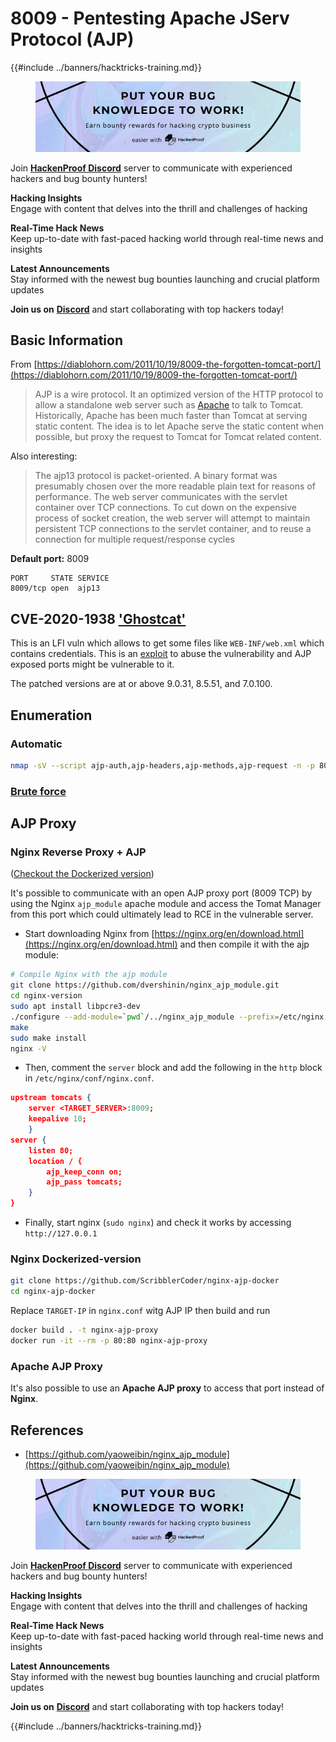# 8009 - Pentesting Apache JServ Protocol (AJP)

{{#include ../banners/hacktricks-training.md}}

<figure><img src="../images/image (3).png" alt=""><figcaption></figcaption></figure>

Join [**HackenProof Discord**](https://discord.com/invite/N3FrSbmwdy) server to communicate with experienced hackers and bug bounty hunters!

**Hacking Insights**\
Engage with content that delves into the thrill and challenges of hacking

**Real-Time Hack News**\
Keep up-to-date with fast-paced hacking world through real-time news and insights

**Latest Announcements**\
Stay informed with the newest bug bounties launching and crucial platform updates

**Join us on** [**Discord**](https://discord.com/invite/N3FrSbmwdy) and start collaborating with top hackers today!

## Basic Information

From [https://diablohorn.com/2011/10/19/8009-the-forgotten-tomcat-port/](https://diablohorn.com/2011/10/19/8009-the-forgotten-tomcat-port/)

> AJP is a wire protocol. It an optimized version of the HTTP protocol to allow a standalone web server such as [Apache](http://httpd.apache.org/) to talk to Tomcat. Historically, Apache has been much faster than Tomcat at serving static content. The idea is to let Apache serve the static content when possible, but proxy the request to Tomcat for Tomcat related content.

Also interesting:

> The ajp13 protocol is packet-oriented. A binary format was presumably chosen over the more readable plain text for reasons of performance. The web server communicates with the servlet container over TCP connections. To cut down on the expensive process of socket creation, the web server will attempt to maintain persistent TCP connections to the servlet container, and to reuse a connection for multiple request/response cycles

**Default port:** 8009

```
PORT     STATE SERVICE
8009/tcp open  ajp13
```

## CVE-2020-1938 ['Ghostcat'](https://www.chaitin.cn/en/ghostcat)

This is an LFI vuln which allows to get some files like `WEB-INF/web.xml` which contains credentials. This is an [exploit](https://www.exploit-db.com/exploits/48143) to abuse the vulnerability and AJP exposed ports might be vulnerable to it.

The patched versions are at or above 9.0.31, 8.5.51, and 7.0.100.

## Enumeration

### Automatic

```bash
nmap -sV --script ajp-auth,ajp-headers,ajp-methods,ajp-request -n -p 8009 <IP>
```

### [**Brute force**](../generic-hacking/brute-force.md#ajp)

## AJP Proxy

### Nginx Reverse Proxy + AJP

([Checkout the Dockerized version](8009-pentesting-apache-jserv-protocol-ajp.md#Dockerized-version))

It's possible to communicate with an open AJP proxy port (8009 TCP) by using the Nginx `ajp_module` apache module and access the Tomat Manager from this port which could ultimately lead to RCE in the vulnerable server.

- Start downloading Nginx from [https://nginx.org/en/download.html](https://nginx.org/en/download.html) and then compile it with the ajp module:

```bash
# Compile Nginx with the ajp module
git clone https://github.com/dvershinin/nginx_ajp_module.git
cd nginx-version
sudo apt install libpcre3-dev
./configure --add-module=`pwd`/../nginx_ajp_module --prefix=/etc/nginx --sbin-path=/usr/sbin/nginx --modules-path=/usr/lib/nginx/modules
make
sudo make install
nginx -V
```

- Then, comment the `server` block and add the following in the `http` block in `/etc/nginx/conf/nginx.conf`.

```json
upstream tomcats {
	server <TARGET_SERVER>:8009;
	keepalive 10;
	}
server {
	listen 80;
	location / {
		ajp_keep_conn on;
		ajp_pass tomcats;
	}
}
```

- Finally, start nginx (`sudo nginx`) and check it works by accessing `http://127.0.0.1`

### Nginx Dockerized-version

```bash
git clone https://github.com/ScribblerCoder/nginx-ajp-docker
cd nginx-ajp-docker
```

Replace `TARGET-IP` in `nginx.conf` witg AJP IP then build and run

```bash
docker build . -t nginx-ajp-proxy
docker run -it --rm -p 80:80 nginx-ajp-proxy
```

### Apache AJP Proxy

It's also possible to use an **Apache AJP proxy** to access that port instead of **Nginx**.

## References

- [https://github.com/yaoweibin/nginx_ajp_module](https://github.com/yaoweibin/nginx_ajp_module)

<figure><img src="../images/image (3).png" alt=""><figcaption></figcaption></figure>

Join [**HackenProof Discord**](https://discord.com/invite/N3FrSbmwdy) server to communicate with experienced hackers and bug bounty hunters!

**Hacking Insights**\
Engage with content that delves into the thrill and challenges of hacking

**Real-Time Hack News**\
Keep up-to-date with fast-paced hacking world through real-time news and insights

**Latest Announcements**\
Stay informed with the newest bug bounties launching and crucial platform updates

**Join us on** [**Discord**](https://discord.com/invite/N3FrSbmwdy) and start collaborating with top hackers today!

{{#include ../banners/hacktricks-training.md}}

